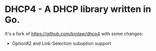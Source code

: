 # DHCP4 - A DHCP library written in Go.

It's a fork of https://github.com/krolaw/dhcp4 with some changes:
* Option82 and Link-Selection suboption support
